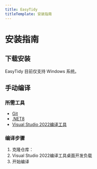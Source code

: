 ```yaml
---
title: EasyTidy
titleTemplate: 安装指南
---
```


# 安装指南

## 下载安装

EasyTidy 目前仅支持 Windows 系统。

## 手动编译

### 所需工具

* [Git](https://git-scm.com/)
* [.NET8](https://dotnet.microsoft.com/zh-cn/download/dotnet)
* [Visual Studio 2022编译工具](https://aka.ms/vs/17/release/vs_BuildTools.exe)

### 编译步骤

1. 克隆仓库：
2. Visual Studio 2022编译工具桌面开发负载
3. 开始编译

